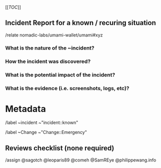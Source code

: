 [[_TOC_]]
## Incident Report for a known / recuring situation
<!-- Use if the incident is a recurring issue, with an already validated change procedure -->
<!-- Add reference to already validated related incident or Emergency change with /relate in the comments -->
/relate nomadic-labs/umami-wallet/umami#xyz 


<!-- (optional) To bring the attention to this incident during next CAB meeting, uncomment next line to add CAB::to-review label -->
<!-- /label ~Change ~"CAB::to-review" -->

### What is the nature of the ~incident?
<!-- Which parts of the system where affected ? -->


### How the incident was discovered?
<!-- Mention which alert was triggered where, but report wrong or missing alerts when it's the case -->
<!-- slack ? manual check ? user notification ? other -->


### What is the potential impact of the incident?


### What is the evidence (i.e. screenshots, logs, etc)?



<!-- METADATA for project management, please leave the following lines and edit as needed -->
# Metadata
<!-- Severity : pick one the gitlab panel, right side of the window when viewing the incident after creation -->

/label ~incident ~"incident::known"
<!-- Labels and default review status for gitlab Change management process, comment if no change was performed-->
/label ~Change ~"Change::Emergency"

## Reviews checklist (none required)
<!-- No review required since this is a known incident with already validated change procedure to be linked -->

<!-- (optional) To bring the attention to this incident during next CAB meeting, add CAB::to-review label -->
<!-- /label ~Change ~"CAB::to-review" -->


<!-- METADATA - end -->

<!-- Other useful shortcuts -->
<!-- ( ping CAB members : @sagotch @leoparis89 @comeh @philippewang.info @SamREye ) -->
<!-- Trigger gitlab todo tasks : mention @user at the start of the line --> 
<!-- @sagotch @leoparis89    Please review this _emergency change_ on development aspects -->
<!-- @comeh (cc: @philippewang.info) Please review this _emergency change_ on operations aspects  -->
<!-- @SamREye                   Please review this _emergency change_ on business aspects    -->
<!-- comment next line if writing a draft -->
/assign @sagotch @leoparis89 @comeh @SamREye  @philippewang.info
<!-- /unlabel ~"CAB::to-review" -->
